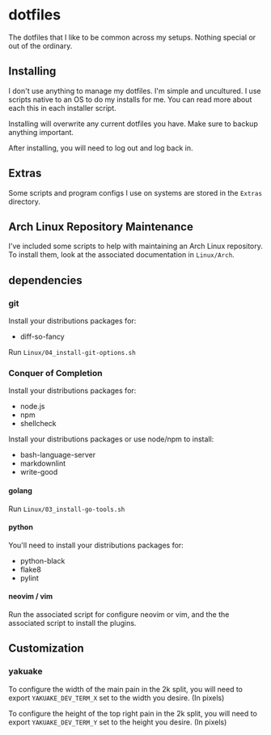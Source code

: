# dotfiles

The dotfiles that I like to be common across my setups.
Nothing special or out of the ordinary.

## Installing

I don't use anything to manage my dotfiles. I'm simple and uncultured. I use
scripts native to an OS to do my installs for me. You can read more about
each this in each installer script.

Installing will overwrite any current dotfiles you have. Make sure to backup
anything important.

After installing, you will need to log out and log back in.

## Extras

Some scripts and program configs I use on systems are stored in the `Extras`
directory.

## Arch Linux Repository Maintenance

I've included some scripts to help with maintaining an Arch Linux repository.
To install them, look at the associated documentation in `Linux/Arch`.

## dependencies

### git

Install your distributions packages for:

* diff-so-fancy

Run `Linux/04_install-git-options.sh`

### Conquer of Completion

Install your distributions packages for:

* node.js
* npm
* shellcheck

Install your distributions packages or use node/npm to install:

* bash-language-server
* markdownlint
* write-good

#### golang

Run `Linux/03_install-go-tools.sh`

#### python

You'll need to install your distributions packages for:

* python-black
* flake8
* pylint

#### neovim / vim

Run the associated script for configure neovim or vim, and the the associated
script to install the plugins.

## Customization

### yakuake

To configure the width of the main pain in the 2k split, you will need to export
`YAKUAKE_DEV_TERM_X` set to the width you desire. (In pixels)

To configure the height of the top right pain in the 2k split, you will need to
export `YAKUAKE_DEV_TERM_Y` set to the height you desire. (In pixels)


